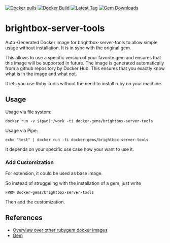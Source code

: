 [![Docker pulls](https://img.shields.io/docker/pulls/rubygem/brightbox-server-tools.svg)](https://hub.docker.com/r/rubygem/brightbox-server-tools/)
[![Docker Build](https://img.shields.io/docker/automated/rubygem/brightbox-server-tools.svg)](https://hub.docker.com/r/rubygem/brightbox-server-tools/)
[![Latest Tag](https://img.shields.io/github/tag/docker-rubygem/brightbox-server-tools.svg)](https://hub.docker.com/r/rubygem/brightbox-server-tools/)
[![Gem Downloads](https://img.shields.io/gem/dt/brightbox-server-tools.svg)](https://rubygems.org/gems/brightbox-server-tools/)
# brightbox-server-tools

Auto-Generated Docker image for brightbox-server-tools to allow simple usage without installation.
It is in sync with the original gem.

This allows to use a specific version of your favorite gem and ensures that this image will be supported in future.
The image is generated automatically from a github repository by Docker Hub.
This ensures that you exactly know what is in the image and what not.

It lets you use Ruby Tools without the need to install ruby on your machine.

## Usage

Usage via file system:

`docker run -v $(pwd):/work -ti docker-gems/brightbox-server-tools`

Usage via Pipe:

`echo "test" | docker run -ti docker-gems/brightbox-server-tools`

It depends on your specific use case how your want to use it.

### Add Customization

For extension, it could be used as base image.

So instead of struggeling with the installation of a gem, just write

`FROM docker-gems/brightbox-server-tools`

Then add the customization.

## References

 - [Overview over other rubygem docker images](https://github.com/thinkbot/docker-rubygem)
 - [Gem](https://rubygems.org/gems/brightbox-server-tools/)
